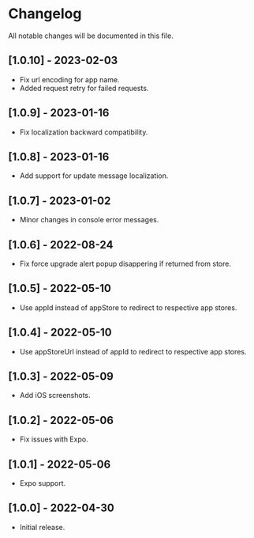 # Changelog

All notable changes will be documented in this file.

## [1.0.10] - 2023-02-03

* Fix url encoding for app name.
* Added request retry for failed requests.

## [1.0.9] - 2023-01-16

* Fix localization backward compatibility.

## [1.0.8] - 2023-01-16

* Add support for update message localization.

## [1.0.7] - 2023-01-02

* Minor changes in console error messages.

## [1.0.6] - 2022-08-24

* Fix force upgrade alert popup disappering if returned from store.

## [1.0.5] - 2022-05-10

* Use appId instead of appStore to redirect to respective app stores.
## [1.0.4] - 2022-05-10

* Use appStoreUrl instead of appId to redirect to respective app stores.
## [1.0.3] - 2022-05-09

* Add iOS screenshots.
## [1.0.2] - 2022-05-06

* Fix issues with Expo.
## [1.0.1] - 2022-05-06

* Expo support.
## [1.0.0] - 2022-04-30

* Initial release.
